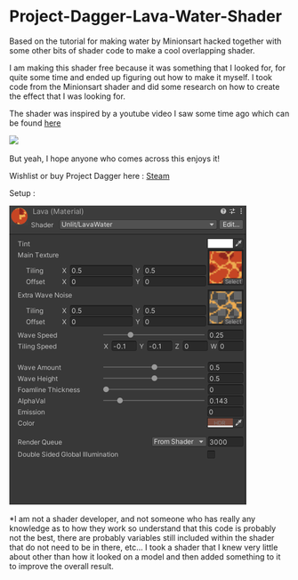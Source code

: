 # Project-Dagger-Lava-Water-Shader
Based on the tutorial for making water by Minionsart hacked together with some other bits of shader code to make a cool overlapping shader.

I am making this shader free because it was something that I looked for, for quite some time and ended up figuring out how to make it myself. I took code from the Minionsart shader and did some research on how to create the effect that I was looking for.

The shader was inspired by a youtube video I saw some time ago which can be found [here](https://www.youtube.com/watch?v=8rCRsOLiO7k)

![](https://github.com/DaggerDev/Project-Dagger-Lava-Water-Shader/blob/main/Lava.gif)

But yeah, I hope anyone who comes across this enjoys it!

Wishlist or buy Project Dagger here : [Steam](https://store.steampowered.com/app/1258800/Project_Dagger)

Setup :

![](https://github.com/DaggerDev/Project-Dagger-Lava-Water-Shader/blob/main/Inspector-Setup.PNG)

*I am not a shader developer, and not someone who has really any knowledge as to how they work so understand that this code is probably not the best, there are probably variables still included within the shader that do not need to be in there, etc... I took a shader that I knew very little about other than how it looked on a model and then added something to it to improve the overall result.
